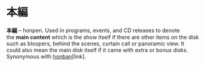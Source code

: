 # 本編

**本編** – honpen. Used in programs, events, and CD releases to denote the **main content** which is the show itself if there are other items on the disk such as bloopers, behind the scenes, curtain call or panoramic view. It could also mean the main disk itself if it came with extra or bonus disks. Synonymous with [honban](https://whimsicaltranslations.wordpress.com/seiyuu-subculture-term-glossary/#honban)[link].
